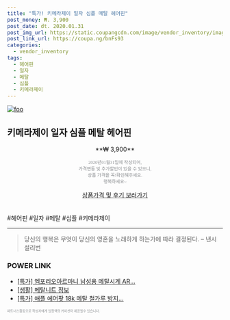 ```yaml
--- 
title: "특가! 키메라제이 일자 심플 메탈 헤어핀" 
post_money: ₩. 3,900 
post_date: dt. 2020.01.31 
post_img_url: https://static.coupangcdn.com/image/vendor_inventory/images/2018/10/04/17/0/12c4c7c2-8e80-4f33-85a2-0d9d81fdada9.jpg 
post_link_url: https://coupa.ng/bnFs93 
categories: 
  - vendor_inventory 
tags: 
  - 헤어핀 
  - 일자 
  - 메탈 
  - 심플 
  - 키메라제이 
--- 
```

[![foo](https://static.coupangcdn.com/image/vendor_inventory/images/2018/10/04/17/0/12c4c7c2-8e80-4f33-85a2-0d9d81fdada9.jpg)](https://coupa.ng/bnFs93) 

## 키메라제이 일자 심플 메탈 헤어핀 
<p style="text-align: center;">**₩ 3,900**</p> 
<p style="text-align: center;"><span style="color: #898c8f; font-family: Georgia,Times,serif; font-size: 0.75em;">2020년01월31일에 작성되어, <br>가격변동 및 추가할인이 있을 수 있으니,<br> 상품 가격을 꼭!확인해주세요.<br>행복하세요~</span> 
</p>	 
<div markdown="0" style="text-align: center;"><a href="https://coupa.ng/bnFs93" class="btn btn--success">상품가격 및 후기 보러가기</a></div> 
<br><br> 
  #헤어핀 #일자 #메탈 #심플 #키메라제이 
<hr> 

> 당신의 행복은 무엇이 당신의 영혼을 노래하게 하는가에 따라 결정된다. – 낸시 설리번 


### POWER LINK

* <a href="https://blog.naver.com/an0733/221789366202" target="_blank">[특가] 엠포리오아르마니 남성용 메탈시계 AR...</a>
* <a href="https://blog.naver.com/sakai111/221768480904" target="_blank"> [생활] 메탈니트 정보 </a>
* <a href="https://blog.naver.com/sakai111/221789598844" target="_blank">[특가] 애플 에어팟 18k 메탈 철가루 방지...</a>

<span style="color: #898c8f; font-family: Georgia,Times,serif; font-size: 0.55em;">파트너스활동으로 작성자에게 일정액의 커미션이 제공될수 있습니다.</span> 
